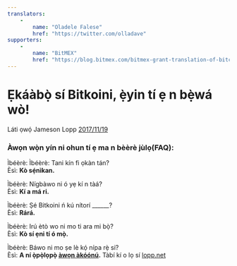 ```yaml
---
translators: 
    - 
        name: "Oladele Falese"
        href: "https://twitter.com/olladave"
supporters: 
    - 
        name: "BitMEX"
        href: "https://blog.bitmex.com/bitmex-grant-translation-of-bitcoin-content-into-african-languages/"
---
```

# Ẹkáàbọ̀ sí Bitkoini, ẹ̀yin tí ẹ n bẹ̀wá wò!

Láti ọwọ́ Jameson Lopp [2017/11/19](https://twitter.com/lopp/status/932350908461133825)

<LanguageDropdown/>

### Àwọn wọ̀n yín ni ohun tí ẹ ma n bèèrè jùlọ(FAQ):

Ìbéèrè: Ìbéèrè: Tani kín fi ọkàn tán?  
Èsì: **Kò sẹ́nìkan.**

Ìbéèrè: Nígbàwo ni ó yẹ kí n tàá?  
Èsì: **Kí a má ri.**

Ìbéèrè: Ṣé Bitkoini ń kú nítorí ______?  
Èsì: **Rárá.**

Ìbéèrè: Irú ètò wo ni mo ti ara mi bọ̀?  
Èsì: **Kò sí ẹni tí ó mọ̀.**


Ìbéèrè: Báwo ni mo ṣe lè kọ́ nípa rẹ̀ si?  
Èsì: **A ní ọ̀pọ̀lọpọ̀ [àwọn àkóónú](/nga/yo/translations/).** Tàbí kí o lọ sí [lopp.net](https://www.lopp.net/bitcoin-information.html)
